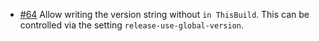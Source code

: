 * [#64](https://github.com/sbt/sbt-release/issues/64) Allow writing the version string without `in ThisBuild`. This can be controlled via the setting `release-use-global-version`.
